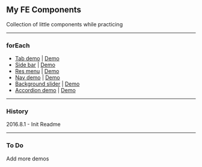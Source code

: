 ## My FE Components
Collection of little components while practicing 

----------

### forEach
- [Tab demo](https://github.com/littlewin-wang/fe_components/tree/master/tab_demo "source code") | [Demo](http://littlewin.info/fe_components/tab_demo/ "demo")
- [Side bar](https://github.com/littlewin-wang/fe_components/tree/master/sidebar "source code") | [Demo](http://littlewin.info/fe_components/sidebar/ "demo")
- [Res menu](https://github.com/littlewin-wang/fe_components/tree/master/res_menu "source code") | [Demo](http://littlewin.info/fe_components/res_menu/ "demo")
- [Nav demo](https://github.com/littlewin-wang/fe_components/tree/master/nav_demo "source code") | [Demo](http://littlewin.info/fe_components/nav_demo/ "demo")
- [Background slider](https://github.com/littlewin-wang/fe_components/tree/master/background_slider "source code") | [Demo](http://littlewin.info/fe_components/background_slider/ "demo")
- [Accordion demo](https://github.com/littlewin-wang/fe_components/tree/master/accordion_demo "source code") | [Demo](http://littlewin.info/fe_components/accordion_demo/ "demo")

----------

### History
2016.8.1 - Init Readme 

----------

### To Do
Add more demos
